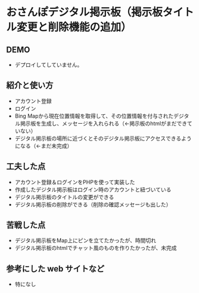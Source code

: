 # おさんぽデジタル掲示板（掲示板タイトル変更と削除機能の追加）

## DEMO

  - デプロイしてしていません。

## 紹介と使い方

  - アカウント登録
  - ログイン
  - Bing Mapから現在位置情報を取得して、その位置情報を付与されたデジタル掲示板を生成し、メッセージを入れられる（←掲示板のhtmlがまだできていない）
  - デジタル掲示板の場所に近づくとそのデジタル掲示板にアクセスできるようになる（←まだ未完成）

## 工夫した点

  - アカウント登録＆ログインをPHPを使って実装した
  - 作成したデジタル掲示板はログイン時のアカウントと紐づいている
  - デジタル掲示板のタイトルの変更ができる
  - デジタル掲示板の削除ができる（削除の確認メッセージも出した）

## 苦戦した点

  - デジタル掲示板をMap上にピンを立てたかったが、時間切れ
  - デジタル掲示板のhtmlでチャット風のものを作りたかったが、未完成

## 参考にした web サイトなど

  - 特になし
